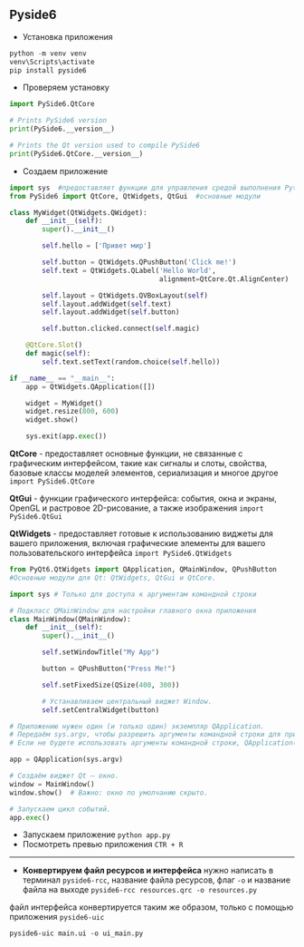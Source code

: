 ## Pyside6

- Установка приложения

```python
python -m venv venv
venv\Scripts\activate
pip install pyside6
```

- Проверяем установку

```python
import PySide6.QtCore

# Prints PySide6 version
print(PySide6.__version__)

# Prints the Qt version used to compile PySide6
print(PySide6.QtCore.__version__)
```

- Создаем приложение

```python
import sys  #предоставляет функции для управления средой выполнения Python
from PySide6 import QtCore, QtWidgets, QtGui  #основные модули

class MyWidget(QtWidgets.QWidget):
    def __init__(self):
        super().__init__()

        self.hello = ['Привет мир']

        self.button = QtWidgets.QPushButton('Click me!')
        self.text = QtWidgets.QLabel('Hello World',
                                     alignment=QtCore.Qt.AlignCenter)

        self.layout = QtWidgets.QVBoxLayout(self)
        self.layout.addWidget(self.text)
        self.layout.addWidget(self.button)

        self.button.clicked.connect(self.magic)

    @QtCore.Slot()
    def magic(self):
        self.text.setText(random.choice(self.hello))

if __name__ == "__main__":
    app = QtWidgets.QApplication([])

    widget = MyWidget()
    widget.resize(800, 600)
    widget.show()

    sys.exit(app.exec())
```

**QtCore** - предоставляет основные функции, не связанные с графическим интерфейсом, такие как сигналы и слоты, свойства, базовые классы моделей элементов, сериализация и многое другое
`import PySide6.QtCore`

**QtGui** - функции графического интерфейса: события, окна и экраны, OpenGL и растровое 2D-рисование, а также изображения
`import PySide6.QtGui`

**QtWidgets** - предоставляет готовые к использованию виджеты для вашего приложения, включая графические элементы для вашего пользовательского интерфейса
`import PySide6.QtWidgets`

```python
from PyQt6.QtWidgets import QApplication, QMainWindow, QPushButton 
#Основные модули для Qt: QtWidgets, QtGui и QtCore.

import sys # Только для доступа к аргументам командной строки 

# Подкласс QMainWindow для настройки главного окна приложения
class MainWindow(QMainWindow):
    def __init__(self):
        super().__init__()

        self.setWindowTitle("My App")

        button = QPushButton("Press Me!")

        self.setFixedSize(QSize(400, 300))

        # Устанавливаем центральный виджет Window.
        self.setCentralWidget(button)

# Приложению нужен один (и только один) экземпляр QApplication.
# Передаём sys.argv, чтобы разрешить аргументы командной строки для приложения.
# Если не будете использовать аргументы командной строки, QApplication([]) тоже работает

app = QApplication(sys.argv)

# Создаём виджет Qt — окно.
window = MainWindow()
window.show()  # Важно: окно по умолчанию скрыто.

# Запускаем цикл событий.
app.exec()

```

- Запускаем приложение `python app.py`
- Посмотреть превью приложения `CTR + R`

---

- ****Конвертируем файл ресурсов и интерфейса****
нужно написать в терминал `pyside6-rcc`, название файла ресурсов, флаг `-o` и название файла на выходе
`pyside6-rcc resources.qrc -o resources.py`

 файл интерфейса конвертируется таким же образом, только с помощью приложения `pyside6-uic`

 `pyside6-uic main.ui -o ui_main.py`


